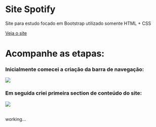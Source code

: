 # Site Spotify

Site para estudo focado em Bootstrap utilizado somente HTML + CSS

<a href = "https://rodrigoalvesf.github.io/Site-Spotify/">Veja o site</a>

# Acompanhe as etapas:

<h3>Inicialmente comecei a criação da barra de navegação:</h3>

  <img src = "https://i.imgur.com/VWr4Djm.jpg">

<h3>Em seguida criei primeira section de conteúdo do site:</h3>

  <img src = "https://i.imgur.com/QDiluHb.jpg">
<br>
<br>

working...

